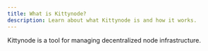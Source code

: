 ```yaml
---
title: What is Kittynode?
description: Learn about what Kittynode is and how it works.
---
```


Kittynode is a tool for managing decentralized node infrastructure.
